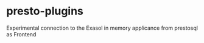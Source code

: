 # presto-plugins

Experimental connection to the Exasol in memory applicance from prestosql as Frontend 
